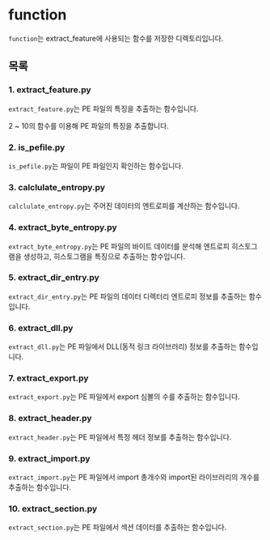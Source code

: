 # function
`function`는 extract_feature에 사용되는 함수를 저장한 디렉토리입니다.

## 목록
### 1. extract_feature.py
`extract_feature.py`는 PE 파일의 특징을 추출하는 함수입니다.

2 ~ 10의 함수를 이용해 PE 파일의 특징을 추출합니다.

### 2. is_pefile.py
`is_pefile.py`는 파일이 PE 파일인지 확인하는 함수입니다.

### 3. calclulate_entropy.py
`calclulate_entropy.py`는 주어진 데이터의 엔트로피를 계산하는 함수입니다.

### 4. extract_byte_entropy.py
`extract_byte_entropy.py`는 PE 파일의 바이트 데이터를 분석해 엔트로피 히스토그램을 생성하고, 히스토그램을 특징으로 추출하는 함수입니다.

### 5. extract_dir_entry.py
`extract_dir_entry.py`는 PE 파일의 데이터 디렉터리 엔트로피 정보를 추출하는 함수입니다.

### 6. extract_dll.py
`extract_dll.py`는 PE 파일에서 DLL(동적 링크 라이브러리) 정보를 추출하는 함수입니다.

### 7. extract_export.py
`extract_export.py`는 PE 파일에서 export 심볼의 수를 추출하는 함수입니다.

### 8. extract_header.py
`extract_header.py`는 PE 파일에서 특정 헤더 정보를 추출하는 함수입니다.

### 9. extract_import.py
`extract_import.py`는 PE 파일에서 import 총개수와 import된 라이브러리의 개수를 추출하는 함수입니다.

### 10. extract_section.py
`extract_section.py`는 PE 파일에서 섹션 데이터를 추출하는 함수입니다.